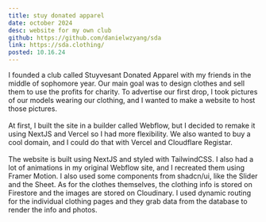 ```yaml
---
title: stuy donated apparel
date: october 2024
desc: website for my own club
github: https://github.com/danielwzyang/sda
link: https://sda.clothing/
posted: 10.16.24
---
```

I founded a club called Stuyvesant Donated Apparel with my friends in the middle of sophomore year. Our main goal was to design clothes and sell them to use the profits for charity. To advertise our first drop, I took pictures of our models wearing our clothing, and I wanted to make a website to host those pictures. 
<br><br>
At first, I built the site in a builder called Webflow, but I decided to remake it using NextJS and Vercel so I had more flexibility. We also wanted to buy a cool domain, and I could do that with Vercel and Cloudflare Registar.
<br><br>
The website is built using NextJS and styled with TailwindCSS. I also had a lot of animations in my original Webflow site, and I recreated them using Framer Motion. I also used some components from shadcn/ui, like the Slider and the Sheet. As for the clothes themselves, the clothing info is stored on Firestore and the images are stored on Cloudinary. I used dynamic routing for the individual clothing pages and they grab data from the database to render the info and photos. 